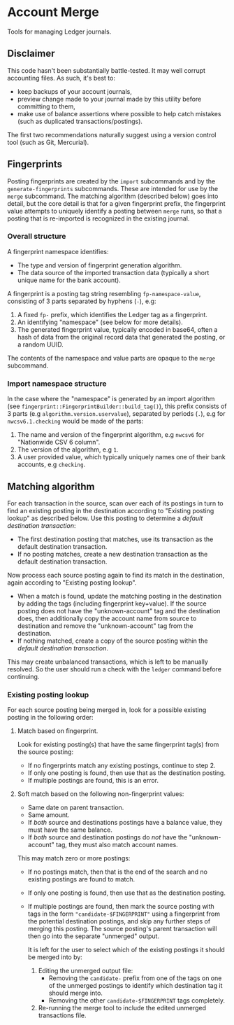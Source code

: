 # Account Merge

Tools for managing Ledger journals.

## Disclaimer

This code hasn't been substantially battle-tested. It may well corrupt
accounting files. As such, it's best to:

- keep backups of your account journals,
- preview change made to your journal made by this utility before committing
    to them,
- make use of balance assertions where possible to help catch mistakes (such
    as duplicated transactions/postings).

The first two recommendations naturally suggest using a version control tool
(such as Git, Mercurial).

## Fingerprints

Posting fingerprints are created by the `import` subcommands and by the
`generate-fingerprints` subcommands. These are intended for use by the `merge`
subcommand. The matching algorithm (described below) goes into detail, but the
core detail is that for a given fingerprint prefix, the fingerprint value
attempts to uniquely identify a posting between `merge` runs, so that a posting
that is re-imported is recognized in the existing journal.

### Overall structure

A fingerprint namespace identifies:

- The type and version of fingerprint generation algorithm.
- The data source of the imported transaction data (typically a short unique
  name for the bank account).

A fingerprint is a posting tag string resembling `fp-namespace-value`, consisting of 3 parts
separated by hyphens (`-`), e.g:

1. A fixed `fp-` prefix, which identifies the Ledger tag as a fingerprint.
2. An identifying "namespace" (see below for more details).
3. The generated fingerprint value, typically encoded in base64, often a hash
   of data from the original record data that generated the posting, or a random
   UUID.

The contents of the namespace and value parts are opaque to the `merge` subcommand.

### Import namespace structure

In the case where the "namespace" is generated by an import algorithm (see
`fingerprint::FingerprintBuilder::build_tag()`), this prefix consists of 3 parts (e.g
`algorithm.version.uservalue`), separated by periods (`.`), e.g for `nwcsv6.1.checking`
would be made of the parts:

1. The name and version of the fingerprint algorithm, e.g `nwcsv6` for "Nationwide CSV 6 column".
2. The version of the algorithm, e.g `1`.
3. A user provided value, which typically uniquely names one of their bank
   accounts, e.g `checking`.

## Matching algorithm

For each transaction in the source, scan over each of its postings in turn to
find an existing posting in the destination according to "Existing posting
lookup" as described below. Use this posting to determine a _default
destination transaction_:

- The first destination posting that matches, use its transaction as the
    default destination transaction.
- If no posting matches, create a new destination transaction as the default
    destination transaction.

Now process each source posting again to find its match in the destination,
again according to "Existing posting lookup".

- When a match is found, update the matching posting in the destination by
    adding the tags (including fingerprint key+value). If the source posting
    does not have the "unknown-account" tag and the destination does, then
    additionally copy the account name from source to destination and remove
    the "unknown-account" tag from the destination.
- If nothing matched, create a copy of the source posting within the _default
    destination transaction_.

This may create unbalanced transactions, which is left to be manually resolved.
So the user should run a check with the `ledger` command before continuing.

### Existing posting lookup

For each source posting being merged in, look for a possible existing posting
in the following order:

1. Match based on fingerprint.

    Look for existing posting(s) that have the same fingerprint tag(s) from the
    source posting:

    - If no fingerprints match any existing postings, continue to step 2.
    - If only one posting is found, then use that as the destination posting.
    - If multiple postings are found, this is an error.

2. Soft match based on the following non-fingerprint values:

    - Same date on parent transaction.
    - Same amount.
    - If _both_ source and destinations postings have a balance value, they
      must have the same balance.
    - If _both_ source and destination postings do _not_ have the
      "unknown-account" tag, they must also match account names.

    This may match zero or more postings:

    - If no postings match, then that is the end of the search and no existing
      postings are found to match.
    - If only one posting is found, then use that as the destination posting.
    - If multiple postings are found, then mark the source posting with tags in
      the form `"candidate-$FINGERPRINT"` using a fingerprint from the
      potential destination postings, and skip any further steps of merging
      this posting. The source posting's parent transaction will then go into
      the separate "unmerged" output.

        It is left for the user to select which of the existing postings it
        should be merged into by:

        1. Editing the unmerged output file:
            - Removing the `candidate-` prefix from one of the tags on one of
              the unmerged postings to identify which destination tag it should
              merge into.
            - Removing the other `candidate-$FINGERPRINT` tags completely.
        2. Re-running the merge tool to include the edited unmerged
           transactions file.
